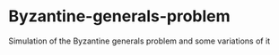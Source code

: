 # Byzantine-generals-problem
Simulation of the Byzantine generals problem and some variations of it
